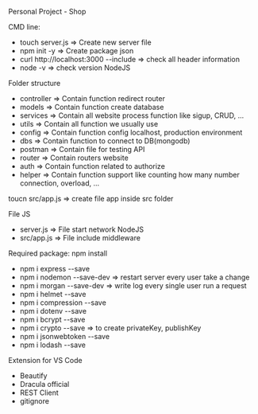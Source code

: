 Personal Project - Shop

CMD line: 
+ touch server.js => Create new server file
+ npm init -y => Create package json
+ curl http://localhost:3000 --include => check all header information
+ node -v => check version NodeJS

Folder structure
+ controller  => Contain function redirect router 
+ models      => Contain function create database
+ services    => Contain all website process function like sigup, CRUD, ...
+ utils       => Contain all function we usually use
+ config      => Contain function config localhost, production environment
+ dbs         => Contain function to connect to DB(mongodb)
+ postman     => Contain file for testing API
+ router      => Contain routers website
+ auth        => Contain function related to authorize
+ helper      => Contain function support like counting how many number connection, overload, ...

toucn src/app.js => create file app inside src folder

File JS
+ server.js => File start network NodeJS 
+ src/app.js => File include middleware


Required package: npm install 
+ npm i express --save
+ npm i nodemon --save-dev => restart server every user take a change
+ npm i morgan --save-dev  => write log every single user run a request
+ npm i helmet --save
+ npm i compression --save
+ npm i dotenv --save
+ npm i bcrypt --save
+ npm i crypto --save => to create privateKey, publishKey
+ npm i jsonwebtoken --save
+ npm i lodash --save

Extension for VS Code
+ Beautify
+ Dracula official
+ REST Client
+ gitignore